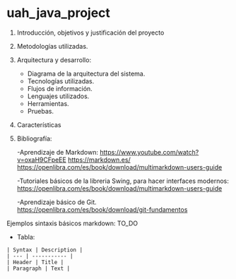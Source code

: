 # uah_java_project

1. Introducción, objetivos y justificación del proyecto
2. Metodologías utilizadas.
3. Arquitectura y desarrollo:
   - Diagrama de la arquitectura del sistema.
   - Tecnologías utilizadas.
   - Flujos de información.
   - Lenguajes utilizados.
   - Herramientas.
   - Pruebas.
4. Características
5. Bibliografía:

   -Aprendizaje de Markdown:
         https://www.youtube.com/watch?v=oxaH9CFpeEE
         https://markdown.es/
         https://openlibra.com/es/book/download/multimarkdown-users-guide
         
   -Tutoriales básicos de la libreria Swing, para hacer interfaces modernos:
         https://openlibra.com/es/book/download/multimarkdown-users-guide
         
   -Aprendizaje básico de Git.
         https://openlibra.com/es/book/download/git-fundamentos


Ejemplos sintaxis básicos markdown:
TO_DO

* Tabla:

```
| Syntax | Description |
| --- | ----------- |
| Header | Title |
| Paragraph | Text |
```
